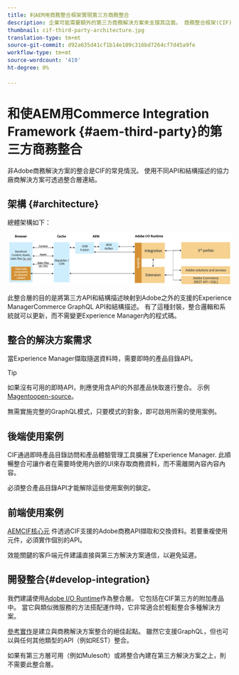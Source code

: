 ```yaml
---
title: 利AEM用商務整合框架實現第三方商務整合
description: 企業可能需要額外的第三方商務解決方案來支撐其店面。 商務整合框架(CIF)可用於此類整合情境，以便使用I/O Runtime將第三方商務解決方案連接至Adobe Experience Manager。
thumbnail: cif-third-party-architecture.jpg
translation-type: tm+mt
source-git-commit: d92a635d41cf1b14e109c316bd7264cf7d45a9fe
workflow-type: tm+mt
source-wordcount: '419'
ht-degree: 0%

---
```


# 和使AEM用Commerce Integration Framework {#aem-third-party}的第三方商務整合

非Adobe商務解決方案的整合是CIF的常見情況。 使用不同API和結構描述的協力廠商解決方案可透過整合層連結。

## 架構 {#architecture}

總體架構如下：

![非AEMMagento/第三方體系結構概述](../assets//AEM_nonMagento_Architecture.png)

此整合層的目的是將第三方API和結構描述映射到Adobe之外的支援的Experience ManagerCommerce GraphQL API和結構描述。 有了這種封裝，整合邏輯和系統就可以更新，而不需變更Experience Manager內的程式碼。

## 整合的解決方案需求

當Experience Manager擷取隨選資料時，需要即時的產品目錄API。

>[!TIP]
>
>如果沒有可用的即時API，則應使用含API的外部產品快取進行整合。 示例[Magentoopen-source](https://magento.com/products/magento-open-source)。

無需實施完整的GraphQL模式，只要模式的對象，即可啟用所需的使用案例。

## 後端使用案例

CIF通過即時產品目錄訪問和產品體驗管理工具擴展了Experience Manager. 此順暢整合可讓作者在需要時使用內嵌的UI來存取商務資料，而不需離開內容內容內容。

必須整合產品目錄API才能解除這些使用案例的鎖定。

## 前端使用案例

[AEMCIF核心元](https://github.com/adobe/aem-core-cif-components) 件透過CIF支援的Adobe商務API擷取和交換資料。若要重複使用元件，必須實作個別的API。

效能關鍵的客戶端元件建議直接與第三方解決方案通信，以避免延遲。

## 開發整合{#develop-integration}

我們建議使用[Adobe I/O Runtime](https://www.adobe.io/apis/experienceplatform/runtime.html)作為整合層。 它包括在CIF第三方的附加產品中。 當它與類似微服務的方法搭配運作時，它非常適合於輕鬆整合多種解決方案。

[參考實作](https://github.com/adobe/commerce-cif-graphql-integration-reference)是建立與商務解決方案整合的絕佳起點。 雖然它支援GraphQL，但也可以與任何其他類型的API（例如REST）整合。

如果有第三方層可用（例如Mulesoft）或將整合內建在第三方解決方案之上，則不需要此整合層。
